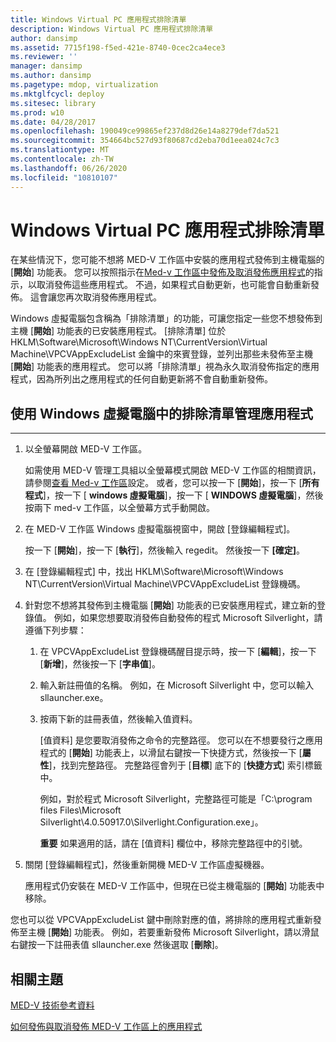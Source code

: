 ```yaml
---
title: Windows Virtual PC 應用程式排除清單
description: Windows Virtual PC 應用程式排除清單
author: dansimp
ms.assetid: 7715f198-f5ed-421e-8740-0cec2ca4ece3
ms.reviewer: ''
manager: dansimp
ms.author: dansimp
ms.pagetype: mdop, virtualization
ms.mktglfcycl: deploy
ms.sitesec: library
ms.prod: w10
ms.date: 04/28/2017
ms.openlocfilehash: 190049ce99865ef237d8d26e14a8279def7da521
ms.sourcegitcommit: 354664bc527d93f80687cd2eba70d1eea024c7c3
ms.translationtype: MT
ms.contentlocale: zh-TW
ms.lasthandoff: 06/26/2020
ms.locfileid: "10810107"
---
```

# Windows Virtual PC 應用程式排除清單


在某些情況下，您可能不想將 MED-V 工作區中安裝的應用程式發佈到主機電腦的 [**開始**] 功能表。 您可以按照指示在[Med-v 工作區中發佈及取消發佈應用程式](how-to-publish-and-unpublish-an-application-on-the-med-v-workspace.md)的指示，以取消發佈這些應用程式。 不過，如果程式自動更新，也可能會自動重新發佈。 這會讓您再次取消發佈應用程式。

Windows 虛擬電腦包含稱為「排除清單」的功能，可讓您指定一些您不想發佈到主機 [**開始**] 功能表的已安裝應用程式。 [排除清單] 位於 HKLM\\Software\\Microsoft\\Windows NT\\CurrentVersion\\Virtual Machine\\VPCVAppExcludeList 金鑰中的來賓登錄，並列出那些未發佈至主機 [**開始**] 功能表的應用程式。 您可以將「排除清單」視為永久取消發佈指定的應用程式，因為所列出之應用程式的任何自動更新將不會自動重新發佈。

## 使用 Windows 虛擬電腦中的排除清單管理應用程式


****

1.  以全螢幕開啟 MED-V 工作區。

    如需使用 MED-V 管理工具組以全螢幕模式開啟 MED-V 工作區的相關資訊，請參閱[查看 Med-v 工作區](viewing-med-v-workspace-configurations.md#bkmk-fullscreen)設定。 或者，您可以按一下 [**開始**]，按一下 [**所有程式**]，按一下 [ **windows 虛擬電腦**]，按一下 [ **WINDOWS 虛擬電腦**]，然後按兩下 med-v 工作區，以全螢幕方式手動開啟。

2.  在 MED-V 工作區 Windows 虛擬電腦視窗中，開啟 [登錄編輯程式]。

    按一下 [**開始**]，按一下 [**執行**]，然後輸入 regedit。 然後按一下 **[確定]**。

3.  在 [登錄編輯程式] 中，找出 HKLM\\Software\\Microsoft\\Windows NT\\CurrentVersion\\Virtual Machine\\VPCVAppExcludeList 登錄機碼。

4.  針對您不想將其發佈到主機電腦 [**開始**] 功能表的已安裝應用程式，建立新的登錄值。 例如，如果您想要取消發佈自動發佈的程式 Microsoft Silverlight，請遵循下列步驟：

    1.  在 VPCVAppExcludeList 登錄機碼醒目提示時，按一下 [**編輯**]，按一下 [**新增**]，然後按一下 [**字串值**]。

    2.  輸入新註冊值的名稱。 例如，在 Microsoft Silverlight 中，您可以輸入 sllauncher.exe。

    3.  按兩下新的註冊表值，然後輸入值資料。

        [值資料] 是您要取消發佈之命令的完整路徑。 您可以在不想要發行之應用程式的 [**開始**] 功能表上，以滑鼠右鍵按一下快捷方式，然後按一下 [**屬性**]，找到完整路徑。 完整路徑會列于 [**目標**] 底下的 [**快捷方式**] 索引標籤中。

        例如，對於程式 Microsoft Silverlight，完整路徑可能是「C:\\program files Files\\Microsoft Silverlight\\4.0.50917.0\\Silverlight.Configuration.exe」。

        **重要** 如果適用的話，請在 [值資料] 欄位中，移除完整路徑中的引號。

         

5.  關閉 [登錄編輯程式]，然後重新開機 MED-V 工作區虛擬機器。

    應用程式仍安裝在 MED-V 工作區中，但現在已從主機電腦的 [**開始**] 功能表中移除。

您也可以從 VPCVAppExcludeList 鍵中刪除對應的值，將排除的應用程式重新發佈至主機 [**開始**] 功能表。 例如，若要重新發佈 Microsoft Silverlight，請以滑鼠右鍵按一下註冊表值 sllauncher.exe 然後選取 [**刪除**]。

## 相關主題


[MED-V 技術參考資料](technical-reference-for-med-v.md)

[如何發佈與取消發佈 MED-V 工作區上的應用程式](how-to-publish-and-unpublish-an-application-on-the-med-v-workspace.md)

 

 





